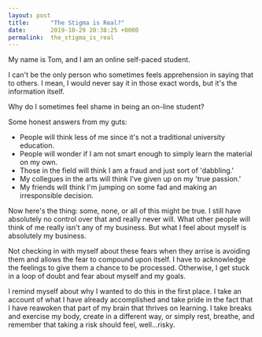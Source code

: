 ```yaml
---
layout: post
title:      "The Stigma is Real?"
date:       2019-10-29 20:38:25 +0000
permalink:  the_stigma_is_real
---
```



My name is Tom, and I am an online self-paced student.

I can't be the only person who sometimes feels apprehension in saying that to others.  I mean, I would never say it in those exact words, but it's the information itself.

Why do I sometimes feel shame in being an on-line student?

Some honest answers from my guts:
* People will think less of me since it's not a traditional university education.
* People will wonder if I am not smart enough to simply learn the material on my own.
* Those in the field will think I am a fraud and just sort of 'dabbling.'
* My collegues in the arts will think I've given up on my 'true passion.'
* My friends will think I'm jumping on some fad and making an irresponsible decision.

Now here's the thing: some, none, or all of this might be true.  I still have absolutely no control over that and really never will.  What other people will think of me really isn't any of my business.  But what I feel about myself is absolutely my business.  

Not checking in with myself about these fears when they arrise is avoiding them and allows the fear to compound upon itself.  I have to acknowledge the feelings to give them a chance to be processed.  Otherwise, I get stuck in a loop of doubt and fear about myself and my goals.  

I remind myself about why I wanted to do this in the first place.  I take an account of what I have already accomplished and take pride in the fact that I have reawoken that part of my brain that thrives on learning.  I take breaks and exercise my body, create in a different way, or simply rest, breathe, and remember that taking a risk should feel, well...risky.
